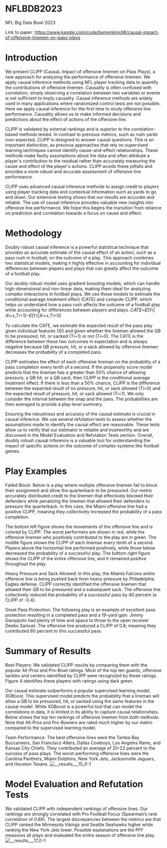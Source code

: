 # NFLBDB2023
NFL Big Data Bowl 2023

Link to paper: https://www.kaggle.com/code/benjenkins96/causal-impact-of-offensive-linemen-on-pass-plays

# Introduction
We present CLIPP (CausaL Impact of offensive linemen on Pass Plays), a new approach for analyzing the performance of offensive linemen. We apply causal inference methods using NFL player tracking data to quantify the contributions of offensive linemen. Causality is often confused with correlation; simply observing a correlation between two variables or events is not sufficient to imply causality. Causal inference methods are widely used in many applications where randomized control tests are not possible. Here we apply causal inference for the first time to study offensive line performance. Causality allows us to make informed decisions and predictions about the effect of actions of the offensive line.

CLIPP is validated by external rankings and is superior to the correlation-based methods tested. In contrast to previous metrics, such as rush yards over expected, CLIPP is designed to answer causal questions. This is an important distinction, as previous approaches that rely on supervised learning techniques cannot identify cause-and-effect relationships. These methods make faulty assumptions about the data and often attribute a player's contribution to the residual rather than accurately measuring the cause and effect of the player's actions. CLIPP avoids these pitfalls and provides a more robust and accurate assessment of offensive line performance.

CLIPP uses advanced causal inference methods to assign credit to players using player tracking data and contextual information such as yards to go and down. Our extensive testing shows that our results are accurate and reliable. The use of causal inference provides valuable new insights into offensive line performance. We hope this begins the transition from reliance on prediction and correlation towards a focus on cause and effect.

# Methodology

Doubly robust causal inference is a powerful statistical technique that provides an accurate estimate of the causal effect of an action, such as a pass rush in football, on the outcome of a play. This approach combines two statistical models, making it highly effective in accounting for individual differences between players and plays that can greatly affect the outcome of a football play.

Our doubly robust model uses gradient boosting models, which can handle high-dimensional and non-linear data, making them ideal for analyzing complex interactions in football plays. We use these models to estimate the conditional average treatment effect (CATE) and compute CLIPP, which helps us understand how a pass rush affects the outcome of a football play while accounting for differences between players and plays.
                                              𝐶𝐴𝑇𝐸=𝐸[𝑌𝑖|𝑋𝑖=𝑥,𝑇𝑖=1]−𝐸[𝑌𝑖|𝑋𝑖=𝑥,𝑇𝑖=0]

To calculate the CATE, we estimate the expected result of the pass play given individual features (Xi) and given whether the lineman allowed the QB to be pressured, hit, or sacked (Ti=1) or not (Ti=0). The CATE is the difference between these two outcomes in expectation and is always negative because QB pressure, hit, or a sack allowed by offensive linemen decreases the probability of a completed pass.

CLIPP estimates the effect of each offensive lineman on the probability of a pass completion every tenth of a second. If the propensity score model predicts that the lineman has a greater than 50% chance of allowing pressure, a QB hit, or a QB sack, then CLIPP is the conditional average treatment effect. If there is less than a 50% chance, CLIPP is the difference between the expected result of no pressure, hit, or sack allowed (Ti=0) and the expected result of pressure, hit, or sack allowed (Ti=1). We only consider the interval between the snap and the pass. The probabilities are then averaged to provide a play-level summary.

Ensuring the robustness and accuracy of the causal estimate is crucial in causal inference. We use several refutation tests to assess whether the assumptions made to identify the causal effect are reasonable. These tests allow us to verify that our estimator is reliable and trustworthy and are discussed in the Model Evaluation and Refutation Tests section. Overall, doubly robust causal inference is a valuable tool for understanding the impact of specific actions on the outcome of complex systems like football games.

# Play Examples
Failed Block: Below is a play where multiple offensive linemen fail to block their assignment and allow the quarterback to be pressured. Our metric accurately distributed credit to the linemen that effectively blocked their defenders while penalizing the linemen that allowed their defenders to pressure the quarterback. In this case, the Miami offensive line had a positive CLIPP, meaning they collectively increased the probability of a pass completion.

The bottom left figure shows the movements of the offensive line and is colored by CLIPP. The worst performers are shown in red, while the offensive linemen who positively contributed to the play are in green. The middle figure shows the CLIPP of each lineman every tenth of a second. Players above the horizontal line performed positively, while those below decreased the probability of a successful play. The bottom right figure shows the CLIPP of the entire offensive line, and it remained positive throughout the play.

Heavy Pressure and Sack Allowed: In this play, the Atlanta Falcons entire offensive line is being pushed back from heavy pressure by Philadelphia Eagles defense. CLIPP correctly identified the offensive linemen that allowed their QB to be pressured and a subsequent sack. The offensive line collectively reduced the probability of a successful pass by 40 percent (a CLIPP of -0.4).

Great Pass Protection: The following play is an example of excellent pass protection resulting in a completed pass and a 19-yard gain. Jimmy Garoppolo had plenty of time and space to throw to the open receiver Deebo Samuel. The offensive line produced a CLIPP of 0.8, meaning they contributed 80 percent to this successful pass.

# Summary of Results
Best Players: We validated CLIPP results by comparing them with the popular All-Pros and Pro-Bowl ratings. Most of the top ten guards, offensive tackles and centers identified by CLIPP were recognized by these ratings. Figure 4 identifies these players with ratings using dark green.

Our causal estimate outperforms a popular supervised learning model, XGBoost. This supervised model predicts the probability that a lineman will allow a QB to be pressured, hit, or sacked using the same features in the causal model. While XGBoost is a powerful tool that can model the correlations in data, it is limited in its ability to capture causal relationships. Below shows the top ten rankings of offensive linemen from both methods. Note that All-Pros and Pro-Bowlers are rated much higher by our metric compared to the supervised learning model.

Team Performance: The best offensive lines were the Tamba Bay Buccaneers, San Francisco 49ers, Dallas Cowboys, Los Angeles Rams, and Kansas City Chiefs. They contributed an average of 20-22 percent to the success of pass plays. The worst-performing offensive lines were the Carolina Panthers, Miami Dolphins, New York Jets, Jacksonville Jaguars, and Houston Texans.
![__results___15_0-1](https://user-images.githubusercontent.com/48921076/235266831-0937b1bf-1151-426e-b038-c67c9f0daa38.png)

# Model Evaluation and Refutation Tests
We validated CLIPP with independent rankings of offensive lines. Our rankings are strongly correlated with Pro Football Focus (Spearman’s rank correlation of 0.68). The largest discrepancies between the metrics are that CLIPP ranked the Minnesota Vikings and Seattle Seahawks higher while ranking the New York Jets lower. Possible explanations are the PFF measures all plays and evaluated the entire season of offensive line play.
![__results___17_0-1](https://user-images.githubusercontent.com/48921076/235266877-41fe8c18-69a9-4b3b-b790-ede8f62c9e70.png)
